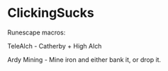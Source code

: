 # ClickingSucks

Runescape macros:

TeleAlch - Catherby + High Alch 

Ardy Mining - Mine iron and either bank it, or drop it. 
